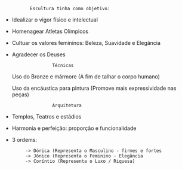 
              Escultura tinha como objetivo:

 - Idealizar o vigor físico e intelectual
 - Homenagear Atletas Olímpicos
 - Cultuar os valores femininos: Beleza, Suavidade e Elegância
 - Agradecer os Deuses

                      Técnicas
    Uso do Bronze e mármore (A fim de talhar o corpo humano)
   
    Uso da encáustica para pintura (Promove mais expressividade nas peças)

                      Arquitetura
 - Templos, Teatros e estádios
 - Harmonia e perfeição: proporção e funcionalidade

 - 3 ordems:

            -> Dórica (Representa o Masculino - firmes e fortes
            -> Jônico (Representa o Feminino - Elegância
            -> Coríntio (Representa o Luxo / Riquesa)
